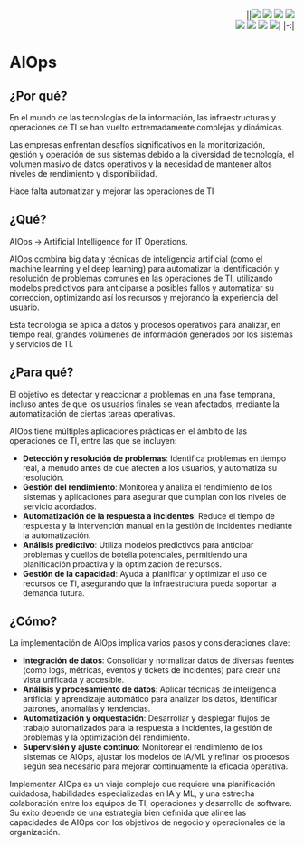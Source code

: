 <div align=right>

||[![](https://img.shields.io/badge/-Inicio-FFF?style=flat&logo=Emlakjet&logoColor=black)](/README.md) [![](https://img.shields.io/badge/-Introducción-FFF?style=flat&logo=abbrobotstudio&logoColor=black)](/documentos/intro.md) [![](https://img.shields.io/badge/-Modelos_de_lenguaje-FFF?style=flat&logo=LiveChat&logoColor=black)](/documentos/LLMs.md) [![](https://img.shields.io/badge/-Panorámica-FFF?style=flat&logo=openstreetmap&logoColor=black)](/documentos/panoramica.md)<br>  [![](https://img.shields.io/badge/-Prompts-FFF?style=flat&logo=Proton&logoColor=black)](/documentos/prompts/README.md) [![](https://img.shields.io/badge/-Ing,_de_prompts-FFF?style=flat&logo=googleearthengine&logoColor=black)](/documentos/ingenieriaDePrompts/README.md) [![](https://img.shields.io/badge/-Patrones-FFF?style=flat&logo=textpattern&logoColor=black)](/documentos/ingenieriaDePrompts/patrones/README.md) [![](https://img.shields.io/badge/-Casos_de_uso-FFF?style=flat&logo=gitbook&logoColor=black)](/documentos/casosDeUso/README.md)|
|-:|

</div>

# AIOps

## ¿Por qué?

En el mundo de las tecnologías de la información, las infraestructuras y operaciones de TI se han vuelto extremadamente complejas y dinámicas. 

Las empresas enfrentan desafíos significativos en la monitorización, gestión y operación de sus sistemas debido a la diversidad de tecnología, el volumen masivo de datos operativos y la necesidad de mantener altos niveles de rendimiento y disponibilidad.

Hace falta automatizar y mejorar las operaciones de TI

## ¿Qué?

AIOps -> Artificial Intelligence for IT Operations.

AIOps combina big data y técnicas de inteligencia artificial (como el machine learning y el deep learning) para automatizar la identificación y resolución de problemas comunes en las operaciones de TI, utilizando modelos predictivos para anticiparse a posibles fallos y automatizar su corrección, optimizando así los recursos y mejorando la experiencia del usuario.

Esta tecnología se aplica a datos y procesos operativos para analizar, en tiempo real, grandes volúmenes de información generados por los sistemas y servicios de TI.

## ¿Para qué?

El objetivo es detectar y reaccionar a problemas en una fase temprana, incluso antes de que los usuarios finales se vean afectados, mediante la automatización de ciertas tareas operativas.

AIOps tiene múltiples aplicaciones prácticas en el ámbito de las operaciones de TI, entre las que se incluyen:

- **Detección y resolución de problemas**: Identifica problemas en tiempo real, a menudo antes de que afecten a los usuarios, y automatiza su resolución.
- **Gestión del rendimiento**: Monitorea y analiza el rendimiento de los sistemas y aplicaciones para asegurar que cumplan con los niveles de servicio acordados.
- **Automatización de la respuesta a incidentes**: Reduce el tiempo de respuesta y la intervención manual en la gestión de incidentes mediante la automatización.
- **Análisis predictivo**: Utiliza modelos predictivos para anticipar problemas y cuellos de botella potenciales, permitiendo una planificación proactiva y la optimización de recursos.
- **Gestión de la capacidad**: Ayuda a planificar y optimizar el uso de recursos de TI, asegurando que la infraestructura pueda soportar la demanda futura.

## ¿Cómo?

La implementación de AIOps implica varios pasos y consideraciones clave:

- **Integración de datos**: Consolidar y normalizar datos de diversas fuentes (como logs, métricas, eventos y tickets de incidentes) para crear una vista unificada y accesible.
- **Análisis y procesamiento de datos**: Aplicar técnicas de inteligencia artificial y aprendizaje automático para analizar los datos, identificar patrones, anomalías y tendencias.
- **Automatización y orquestación**: Desarrollar y desplegar flujos de trabajo automatizados para la respuesta a incidentes, la gestión de problemas y la optimización del rendimiento.
- **Supervisión y ajuste continuo**: Monitorear el rendimiento de los sistemas de AIOps, ajustar los modelos de IA/ML y refinar los procesos según sea necesario para mejorar continuamente la eficacia operativa.

Implementar AIOps es un viaje complejo que requiere una planificación cuidadosa, habilidades especializadas en IA y ML, y una estrecha colaboración entre los equipos de TI, operaciones y desarrollo de software. Su éxito depende de una estrategia bien definida que alinee las capacidades de AIOps con los objetivos de negocio y operacionales de la organización.
